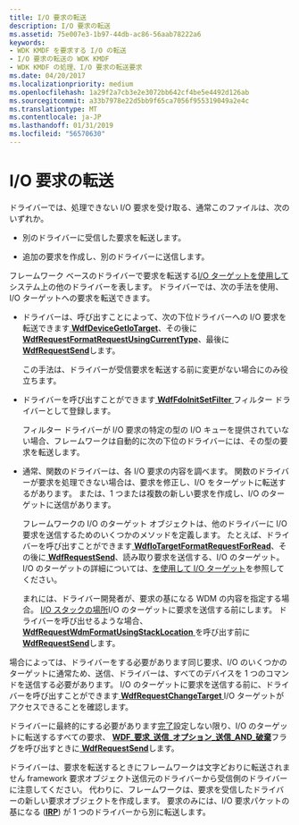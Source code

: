 ```yaml
---
title: I/O 要求の転送
description: I/O 要求の転送
ms.assetid: 75e007e3-1b97-44db-ac86-56aab78222a6
keywords:
- WDK KMDF を要求する I/O の転送
- I/O 要求の転送の WDK KMDF
- WDK KMDF の処理、I/O 要求の転送要求
ms.date: 04/20/2017
ms.localizationpriority: medium
ms.openlocfilehash: 1a29f2a7cb3e2e3072bb642cf4be5e4492d126ab
ms.sourcegitcommit: a33b7978e22d5bb9f65ca7056f955319049a2e4c
ms.translationtype: MT
ms.contentlocale: ja-JP
ms.lasthandoff: 01/31/2019
ms.locfileid: "56570630"
---
```

# <a name="forwarding-io-requests"></a>I/O 要求の転送





ドライバーでは、処理できない I/O 要求を受け取る、通常このファイルは、次のいずれか。

-   別のドライバーに受信した要求を転送します。

-   追加の要求を作成し、別のドライバーに送信します。

フレームワーク ベースのドライバーで要求を転送する[I/O ターゲットを使用して](using-i-o-targets.md)システム上の他のドライバーを表します。 ドライバーでは、次の手法を使用、I/O ターゲットへの要求を転送できます。

-   ドライバーは、呼び出すことによって、次の下位ドライバーへの I/O 要求を転送できます[ **WdfDeviceGetIoTarget**](https://msdn.microsoft.com/library/windows/hardware/ff546017)、その後に[ **WdfRequestFormatRequestUsingCurrentType**](https://msdn.microsoft.com/library/windows/hardware/ff549955)、最後に[ **WdfRequestSend**](https://msdn.microsoft.com/library/windows/hardware/ff550027)します。

    この手法は、ドライバーが受信要求を転送する前に変更がない場合にのみ役立ちます。

-   ドライバーを呼び出すことができます[ **WdfFdoInitSetFilter** ](https://msdn.microsoft.com/library/windows/hardware/ff547273)フィルター ドライバーとして登録します。

    フィルター ドライバーが I/O 要求の特定の型の I/O キューを提供されていない場合、フレームワークは自動的に次の下位のドライバーには、その型の要求を転送します。

-   通常、関数のドライバーは、各 I/O 要求の内容を調べます。 関数のドライバーが要求を処理できない場合は、要求を修正し、I/O をターゲットに転送するがあります。 または、1 つまたは複数の新しい要求を作成し、I/O のターゲットに送信があります。

    フレームワークの I/O のターゲット オブジェクトは、他のドライバーに I/O 要求を送信するためのいくつかのメソッドを定義します。 たとえば、ドライバーを呼び出すことができます[ **WdfIoTargetFormatRequestForRead**](https://msdn.microsoft.com/library/windows/hardware/ff548612)、その後に[ **WdfRequestSend**](https://msdn.microsoft.com/library/windows/hardware/ff550027)、読み取り要求を送信する、I/O のターゲット。 I/O のターゲットの詳細については、[を使用して I/O ターゲット](using-i-o-targets.md)を参照してください。

    まれには、ドライバー開発者が、要求の基になる WDM の内容を指定する場合。 [I/O スタックの場所](https://msdn.microsoft.com/library/windows/hardware/ff551821)I/O のターゲットに要求を送信する前にします。 ドライバーを呼び出せるような場合、 [ **WdfRequestWdmFormatUsingStackLocation** ](https://msdn.microsoft.com/library/windows/hardware/ff550036)を呼び出す前に[ **WdfRequestSend**](https://msdn.microsoft.com/library/windows/hardware/ff550027)します。

場合によっては、ドライバーをする必要があります同じ要求、I/O のいくつかのターゲットに通常ため、送信、ドライバーは、すべてのデバイスを 1 つのコマンドを送信する必要があります。 I/O のターゲットに要求を送信する前に、ドライバーを呼び出すことができます[ **WdfRequestChangeTarget** ](https://msdn.microsoft.com/library/windows/hardware/ff549943) I/O ターゲットがアクセスできることを確認します。

ドライバーに最終的にする必要があります[完了](completing-i-o-requests.md)設定しない限り、I/O のターゲットに転送するすべての要求、 [ **WDF\_要求\_送信\_オプション\_送信\_AND\_破棄**](https://msdn.microsoft.com/library/windows/hardware/ff552493)フラグを呼び出すときに[ **WdfRequestSend**](https://msdn.microsoft.com/library/windows/hardware/ff550027)します。

ドライバーは、要求を転送するときにフレームワークは文字どおりに転送されません framework 要求オブジェクト送信元のドライバーから受信側のドライバーに注意してください。 代わりに、フレームワークは、要求を受信したドライバーの新しい要求オブジェクトを作成します。 要求のみには、I/O 要求パケットの基になる ([**IRP**](https://msdn.microsoft.com/library/windows/hardware/ff550694)) が 1 つのドライバーから別に転送します。

 

 





